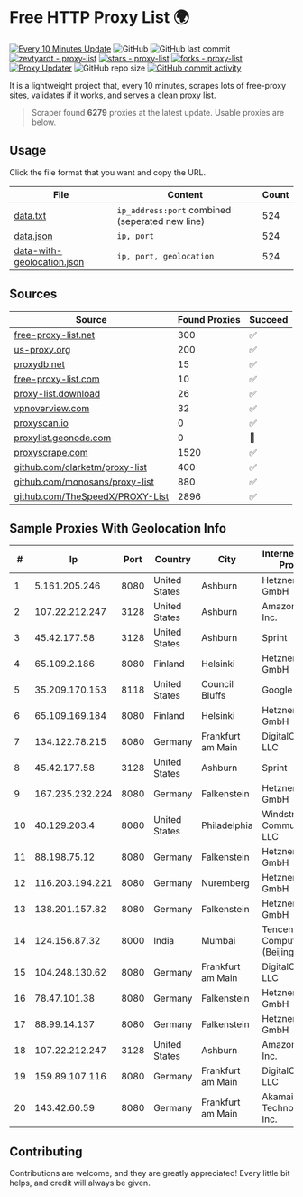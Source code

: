 
# Free HTTP Proxy List 🌍

[![Every 10 Minutes Update](https://github.com/mertguvencli/http-proxy-list/actions/workflows/main.yml/badge.svg?branch=main)](https://github.com/mertguvencli/http-proxy-list/actions/workflows/main.yml)
![GitHub](https://img.shields.io/github/license/mertguvencli/http-proxy-list)
![GitHub last commit](https://img.shields.io/github/last-commit/mertguvencli/http-proxy-list)
[![zevtyardt - proxy-list](https://img.shields.io/static/v1?label=zevtyardt&message=proxy-list&color=blue&logo=github)](https://github.com/zevtyardt/proxy-list "Go to GitHub repo")
[![stars - proxy-list](https://img.shields.io/github/stars/zevtyardt/proxy-list?style=social)](https://github.com/zevtyardt/proxy-list)
[![forks - proxy-list](https://img.shields.io/github/forks/zevtyardt/proxy-list?style=social)](https://github.com/zevtyardt/proxy-list)
[![Proxy Updater](https://github.com/zevtyardt/proxy-list/workflows/Proxy%20Updater/badge.svg)](https://github.com/zevtyardt/proxy-list/actions?query=workflow:"Proxy+Updater")
![GitHub repo size](https://img.shields.io/github/repo-size/zevtyardt/proxy-list)
[![GitHub commit activity](https://img.shields.io/github/commit-activity/m/zevtyardt/proxy-list?logo=commits)](https://github.com/zevtyardt/proxy-list/commits/main)

It is a lightweight project that, every 10 minutes, scrapes lots of free-proxy sites, validates if it works, and serves a clean proxy list.

> Scraper found **6279** proxies at the latest update. Usable proxies are below.

## Usage

Click the file format that you want and copy the URL.

|File|Content|Count|
|----|-------|-----|
|[data.txt](https://raw.githubusercontent.com/mertguvencli/http-proxy-list/main/proxy-list/data.txt)|`ip_address:port` combined (seperated new line)|524|
|[data.json](https://raw.githubusercontent.com/mertguvencli/http-proxy-list/main/proxy-list/data.json)|`ip, port`|524|
|[data-with-geolocation.json](https://raw.githubusercontent.com/mertguvencli/http-proxy-list/main/proxy-list/data-with-geolocation.json)|`ip, port, geolocation`|524|

## Sources

|Source|Found Proxies|Succeed|
|------|-------------|-------|
|[free-proxy-list.net](https://free-proxy-list.net)|300|✅|
|[us-proxy.org](https://www.us-proxy.org)|200|✅|
|[proxydb.net](http://proxydb.net)|15|✅|
|[free-proxy-list.com](https://free-proxy-list.com/?page=&port=&type%5B%5D=http&type%5B%5D=https&up_time=0&search=Search)|10|✅|
|[proxy-list.download](https://www.proxy-list.download/HTTP)|26|✅|
|[vpnoverview.com](https://vpnoverview.com/privacy/anonymous-browsing/free-proxy-servers)|32|✅|
|[proxyscan.io](https://www.proxyscan.io)|0|✅|
|[proxylist.geonode.com](https://proxylist.geonode.com/api/proxy-list?limit=300&page=1&sort_by=lastChecked&sort_type=desc&protocols=http,https)|0|🚫|
|[proxyscrape.com](https://api.proxyscrape.com/v2/?request=displayproxies&protocol=http&timeout=10000&country=all&ssl=all&anonymity=all)|1520|✅|
|[github.com/clarketm/proxy-list](https://raw.githubusercontent.com/clarketm/proxy-list/master/proxy-list-raw.txt)|400|✅|
|[github.com/monosans/proxy-list](https://raw.githubusercontent.com/monosans/proxy-list/main/proxies/http.txt)|880|✅|
|[github.com/TheSpeedX/PROXY-List](https://raw.githubusercontent.com/TheSpeedX/PROXY-List/master/http.txt)|2896|✅|


## Sample Proxies With Geolocation Info

|#|Ip|Port|Country|City|Internet Service Provider|
|-|--|----|-------|----|-------------------------|
|1|5.161.205.246|8080|United States|Ashburn|Hetzner Online GmbH|
|2|107.22.212.247|3128|United States|Ashburn|Amazon.com, Inc.|
|3|45.42.177.58|3128|United States|Ashburn|Sprint|
|4|65.109.2.186|8080|Finland|Helsinki|Hetzner Online GmbH|
|5|35.209.170.153|8118|United States|Council Bluffs|Google LLC|
|6|65.109.169.184|8080|Finland|Helsinki|Hetzner Online GmbH|
|7|134.122.78.215|8080|Germany|Frankfurt am Main|DigitalOcean, LLC|
|8|45.42.177.58|3128|United States|Ashburn|Sprint|
|9|167.235.232.224|8080|Germany|Falkenstein|Hetzner Online GmbH|
|10|40.129.203.4|8080|United States|Philadelphia|Windstream Communications LLC|
|11|88.198.75.12|8080|Germany|Falkenstein|Hetzner Online GmbH|
|12|116.203.194.221|8080|Germany|Nuremberg|Hetzner Online GmbH|
|13|138.201.157.82|8080|Germany|Falkenstein|Hetzner Online GmbH|
|14|124.156.87.32|8000|India|Mumbai|Tencent Cloud Computing (Beijing) Co|
|15|104.248.130.62|8080|Germany|Frankfurt am Main|DigitalOcean, LLC|
|16|78.47.101.38|8080|Germany|Falkenstein|Hetzner Online GmbH|
|17|88.99.14.137|8080|Germany|Falkenstein|Hetzner Online GmbH|
|18|107.22.212.247|3128|United States|Ashburn|Amazon.com, Inc.|
|19|159.89.107.116|8080|Germany|Frankfurt am Main|DigitalOcean, LLC|
|20|143.42.60.59|8080|Germany|Frankfurt am Main|Akamai Technologies, Inc.|



## Contributing

Contributions are welcome, and they are greatly appreciated! Every
little bit helps, and credit will always be given.

